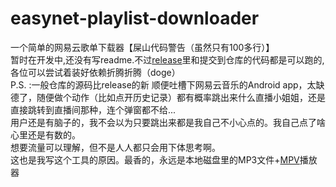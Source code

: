 # easynet-playlist-downloader
一个简单的网易云歌单下载器【屎山代码警告（虽然只有100多行）】<br>
暂时在开发中,还没有写readme.不过[release](https://github.com/Quandong-Zhang/easynet-playlist-downloader/releases/tag/V1.0.1)里和提交到仓库的代码都是可以跑的,各位可以尝试着装好依赖折腾折腾（doge）<br>
P.S. :一般仓库的源码比release的新
顺便吐槽下网易云音乐的Android app，太缺德了，随便做个动作（比如点开历史记录）都有概率跳出来什么直播小姐姐，还是直接跳转到直播间那种，连个弹窗都不给...<br>
用户还是有脑子的，我不会以为只要跳出来都是我自己不小心点的。我自己点了啥心里还是有数的。<br>
想要流量可以理解，但不是人人都只会用下体思考啊。<br>
这也是我写这个工具的原因。最香的，永远是本地磁盘里的MP3文件+[MPV](https://github.com/mpv-player/mpv)播放器
